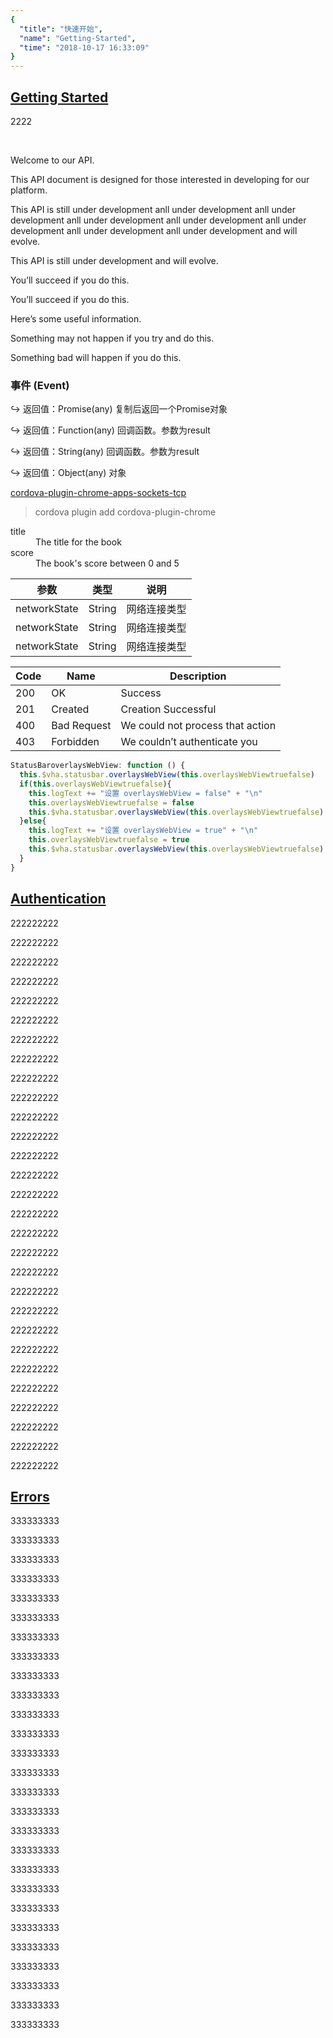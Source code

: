 ```yaml
---
{
  "title": "快速开始",
  "name": "Getting-Started",
  "time": "2018-10-17 16:33:09"
}
---
```


<section id="documentationgetting_started">

# [Getting Started](#documentationgetting_started)

<router-link to="/aaa">2222</router-link>

<br />

Welcome to our API.

This API document is designed for those interested in developing for our platform.

This API is still under development anll under development anll under development anll under development anll under development anll under development anll under development anll under development and will evolve.

This API is still under development and will evolve.

<p class="_cl-aaaaaa">You’ll succeed if you do this.</p>

<p class="ui-r-note _bdc-success">You’ll succeed if you do this.</p>
<p class="ui-r-note _bdc-info">Here’s some useful information.</p>
<p class="ui-r-note _bdc-warning">Something may not happen if you try and do this.</p>
<p class="ui-r-note _bdc-error">Something bad will happen if you do this.</p>

### **事件 (Event)**

<p class="ui-r-return"><span>↪ 返回值：Promise(any)</span> 复制后返回一个Promise对象</p>
<p class="ui-r-return"><span>↪ 返回值：Function(any)</span> 回调函数。参数为result</p>
<p class="ui-r-return"><span>↪ 返回值：String(any)</span> 回调函数。参数为result</p>
<p class="ui-r-return"><span>↪ 返回值：Object(any)</span> 对象</p>

<p><a class="ui-r-npm" href="https://www.npmjs.com/package/cordova-plugin-chrome-apps-sockets-tcp" target="_blank">cordova-plugin-chrome-apps-sockets-tcp</a></p>

> cordova plugin add cordova-plugin-chrome

<dl>
  <dt>title</dt>
  <dd>The title for the book</dd>
  <dt>score</dt>
  <dd>The book's score between 0 and 5</dd>
</dl>


参数|类型|说明
-|-|-
networkState|String|网络连接类型
networkState|String|网络连接类型
networkState|String|网络连接类型


Code|Name|Description
-|-|-
200|OK|Success
201|Created|Creation Successful
400|Bad Request|We could not process that action
403|Forbidden|We couldn’t authenticate you



```javascript
StatusBaroverlaysWebView: function () {
  this.$vha.statusbar.overlaysWebView(this.overlaysWebViewtruefalse)
  if(this.overlaysWebViewtruefalse){
    this.logText += "设置 overlaysWebView = false" + "\n"
    this.overlaysWebViewtruefalse = false
    this.$vha.statusbar.overlaysWebView(this.overlaysWebViewtruefalse)
  }else{
    this.logText += "设置 overlaysWebView = true" + "\n"
    this.overlaysWebViewtruefalse = true
    this.$vha.statusbar.overlaysWebView(this.overlaysWebViewtruefalse)
  }
}
```

</section>
<!-- ------------------------------------------- -->
<section id="documentationauthentication">

# [Authentication](#documentationauthentication)

222222222

222222222

222222222

222222222

222222222

222222222

222222222

222222222

222222222

222222222

222222222

222222222

222222222

222222222

222222222

222222222

222222222

222222222

222222222

222222222

222222222

222222222

222222222

222222222

222222222

222222222

222222222

222222222

222222222

</section>
<!-- ------------------------------------------- -->
<section id="documentationerrors">

# [Errors](#documentationerrors)


333333333

333333333

333333333

333333333

333333333

333333333

333333333

333333333

333333333

333333333

333333333

333333333

333333333

333333333

333333333

333333333

333333333

333333333

333333333

333333333

333333333

333333333

333333333

333333333

333333333

333333333

333333333

</section>
<!-- ------------------------------------------- -->